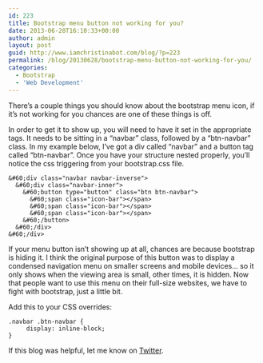 ```yaml
---
id: 223
title: Bootstrap menu button not working for you?
date: 2013-06-28T16:10:33+00:00
author: admin
layout: post
guid: http://www.iamchristinabot.com/blog/?p=223
permalink: /blog/20130628/bootstrap-menu-button-not-working-for-you/
categories:
  - Bootstrap
  - 'Web Development'
---
```

There&#8217;s a couple things you should know about the bootstrap menu icon, if it&#8217;s not working for you chances are one of these things is off.

In order to get it to show up, you will need to have it set in the appropriate tags. It needs to be sitting in a &#8220;navbar&#8221; class, followed by a &#8220;btn-navbar&#8221; class. In my example below, I&#8217;ve got a div called &#8220;navbar&#8221; and a button tag called &#8220;btn-navbar&#8221;. Once you have your structure nested properly, you&#8217;ll notice the css triggering from your bootstrap.css file.


    &#60;div class="navbar navbar-inverse">
      &#60;div class="navbar-inner">
        &#60;button type="button" class="btn btn-navbar">
          &#60;span class="icon-bar"></span>
          &#60;span class="icon-bar"></span>
          &#60;span class="icon-bar"></span>
        &#60;/button>
      &#60;/div>
    &#60;/div>


If your menu button isn&#8217;t showing up at all, chances are because bootstrap is hiding it. I think the original purpose of this button was to display a condensed navigation menu on smaller screens and mobile devices&#8230; so it only shows when the viewing area is small, other times, it is hidden. Now that people want to use this menu on their full-size websites, we have to fight with bootstrap, just a little bit.

Add this to your CSS overrides:


    .navbar .btn-navbar {
         display: inline-block;
    }


If this blog was helpful, let me know on [Twitter](https://twitter.com/iamchristinabot).
